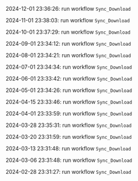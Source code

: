 2024-12-01 23:36:26: run workflow `Sync_Download` 

2024-11-01 23:38:03: run workflow `Sync_Download` 

2024-10-01 23:37:29: run workflow `Sync_Download` 

2024-09-01 23:34:12: run workflow `Sync_Download` 

2024-08-01 23:34:21: run workflow `Sync_Download` 

2024-07-01 23:34:34: run workflow `Sync_Download` 

2024-06-01 23:33:42: run workflow `Sync_Download` 

2024-05-01 23:34:26: run workflow `Sync_Download` 

2024-04-15 23:33:46: run workflow `Sync_Download` 

2024-04-01 23:33:59: run workflow `Sync_Download` 

2024-03-28 23:35:31: run workflow `Sync_Download` 

2024-03-20 23:31:59: run workflow `Sync_Download` 

2024-03-13 23:31:48: run workflow `Sync_Download` 

2024-03-06 23:31:48: run workflow `Sync_Download` 

2024-02-28 23:31:27: run workflow `Sync_Download` 


